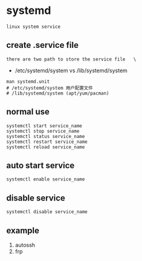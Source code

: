 # systemd

	linux system service

## create .service file

	there are two path to store the service file   \

* /etc/systemd/system vs /lib/systemd/system
```shell
man systemd.unit
# /etc/systemd/system 用户配置文件
# /lib/systemd/system (apt/yum/pacman)
```

## normal use
```shell
systemctl start service_name
systemctl stop service_name
systemctl status service_name
systemctl restart service_name
systemctl reload service_name
```

## auto start service
```shell
systemctl enable service_name
```

## disable service
```shell
systemctl disable service_name
```

## example

1. autossh
2. frp
